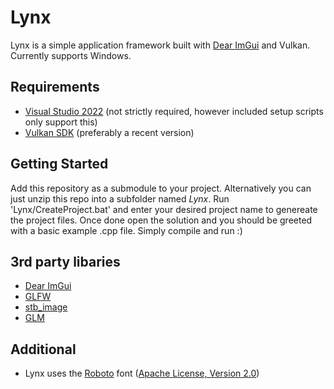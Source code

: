 # Lynx
Lynx is a simple application framework built with [Dear ImGui](https://github.com/ocornut/imgui) and Vulkan.
Currently supports Windows.

## Requirements
- [Visual Studio 2022](https://visualstudio.com) (not strictly required, however included setup scripts only support this)
- [Vulkan SDK](https://vulkan.lunarg.com/sdk/home#windows) (preferably a recent version)

## Getting Started
Add this repository as a submodule to your project. Alternatively you can just unzip this repo into a subfolder named *Lynx*.
Run 'Lynx/CreateProject.bat' and enter your desired project name to genereate the project files. Once done open the solution and you should be greeted with a basic example .cpp file.
Simply compile and run :)

## 3rd party libaries
- [Dear ImGui](https://github.com/ocornut/imgui)
- [GLFW](https://github.com/glfw/glfw)
- [stb_image](https://github.com/nothings/stb)
- [GLM](https://github.com/g-truc/glm)

## Additional
- Lynx uses the [Roboto](https://fonts.google.com/specimen/Roboto) font ([Apache License, Version 2.0](https://www.apache.org/licenses/LICENSE-2.0))
